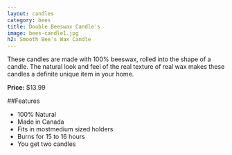 ```yaml
---
layout: candles
category: bees
title: Double Beeswax Candle's
image: bees-candle1.jpg
h2: Smooth Bee's Wax Candle
---
```


These candles are made with 100% beeswax, rolled into the shape of a candle. The natural look and feel of the real texture of real wax makes these candles a definite unique item in your home.

**Price:** $13.99 

##Features

- 100% Natural
- Made in Canada
- Fits in mostmedium sized holders
- Burns for 15 to 16 hours
- You get two candles
